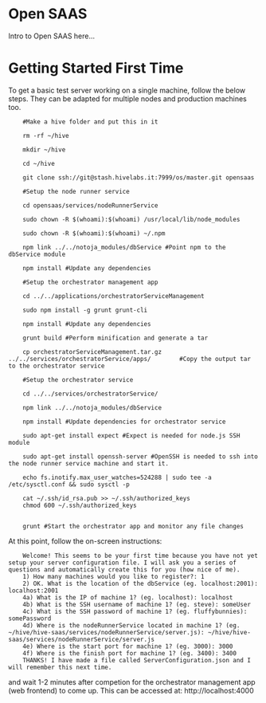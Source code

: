 # Open SAAS

Intro to Open SAAS here...

# Getting Started First Time

To get a basic test server working on a single machine, follow the below steps. They can be adapted for multiple nodes and production machines too.

		#Make a hive folder and put this in it

		rm -rf ~/hive

		mkdir ~/hive

		cd ~/hive

		git clone ssh://git@stash.hivelabs.it:7999/os/master.git opensaas

		#Setup the node runner service

		cd opensaas/services/nodeRunnerService

		sudo chown -R $(whoami):$(whoami) /usr/local/lib/node_modules

		sudo chown -R $(whoami):$(whoami) ~/.npm

		npm link ../../notoja_modules/dbService #Point npm to the dbService module

		npm install #Update any dependencies

		#Setup the orchestrator management app

		cd ../../applications/orchestratorServiceManagement

		sudo npm install -g grunt grunt-cli

		npm install #Update any dependencies

		grunt build #Perform minification and generate a tar

		cp orchestratorServiceManagement.tar.gz ../../services/orchestratorService/apps/		#Copy the output tar to the orchestrator service

		#Setup the orchestrator service

		cd ../../services/orchestratorService/

		npm link ../../notoja_modules/dbService

		npm install #Update dependencies for orchestrator service

		sudo apt-get install expect #Expect is needed for node.js SSH module

		sudo apt-get install openssh-server #OpenSSH is needed to ssh into the node runner service machine and start it.

		echo fs.inotify.max_user_watches=524288 | sudo tee -a /etc/sysctl.conf && sudo sysctl -p

		cat ~/.ssh/id_rsa.pub >> ~/.ssh/authorized_keys
		chmod 600 ~/.ssh/authorized_keys


		grunt #Start the orchestrator app and monitor any file changes

At this point, follow the on-screen instructions:

		Welcome! This seems to be your first time because you have not yet setup your server configuration file. I will ask you a series of questions and automatically create this for you (how nice of me).
		1) How many machines would you like to register?: 1
		2) OK. What is the location of the dbService (eg. localhost:2001): localhost:2001
		4a) What is the IP of machine 1? (eg. localhost): localhost
		4b) What is the SSH username of machine 1? (eg. steve): someUser
		4c) What is the SSH password of machine 1? (eg. fluffybunnies): somePassword
		4d) Where is the nodeRunnerService located in machine 1? (eg. ~/hive/hive-saas/services/nodeRunnerService/server.js): ~/hive/hive-saas/services/nodeRunnerService/server.js
		4e) Where is the start port for machine 1? (eg. 3000): 3000 
		4f) Where is the finish port for machine 1? (eg. 3400): 3400
		THANKS! I have made a file called ServerConfiguration.json and I will remember this next time.


 and wait 1-2 minutes after competion for the orchestrator management app (web frontend) to come up. This can be accessed at: http://localhost:4000





